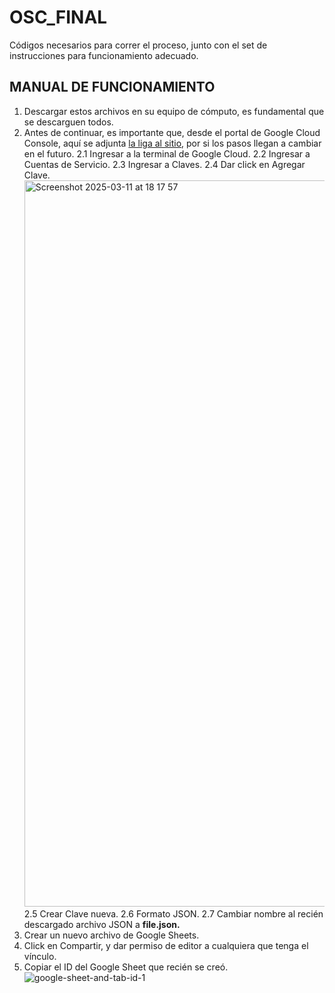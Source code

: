 # OSC_FINAL
Códigos necesarios para correr el proceso, junto con el set de instrucciones para funcionamiento adecuado.


## MANUAL DE FUNCIONAMIENTO

  1. Descargar estos archivos en su equipo de cómputo, es fundamental que se descarguen todos.
  2. Antes de continuar, es importante que, desde el portal de Google Cloud Console, aquí se adjunta [la liga al sitio](https://developers.google.com/workspace/guides/create-credentials#api-key), por si los pasos llegan a cambiar en el futuro.
    2.1 Ingresar a la terminal de Google Cloud.
    2.2 Ingresar a Cuentas de Servicio.
    2.3 Ingresar a Claves.
    2.4 Dar click en Agregar Clave. <img width="1162" alt="Screenshot 2025-03-11 at 18 17 57" src="https://github.com/user-attachments/assets/0758a1bc-913b-478f-af5b-a0a4a60e06bd" />
    2.5 Crear Clave nueva.
    2.6 Formato JSON.
    2.7 Cambiar nombre al recién descargado archivo JSON a <b>file.json.</b>
  4. Crear un nuevo archivo de Google Sheets.
  5. Click en Compartir, y dar permiso de editor a cualquiera que tenga el vínculo.
  6. Copiar el ID del Google Sheet que recién se creó.
  ![google-sheet-and-tab-id-1](https://github.com/user-attachments/assets/25c56604-d725-439e-82c9-c34c07f294c5)

